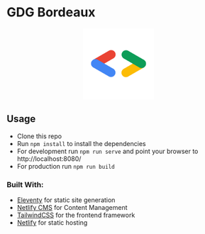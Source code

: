 # GDG Bordeaux

<p align="center">
  <a href="https://gdgbordeaux.fr/">
    <img src="/src/static/images/favicon.png" alt="favicon" width="160" height="160">
  </a>
</p>


## Usage

- Clone this repo
- Run `npm install` to install the dependencies
- For development run `npm run serve` and point your browser to http://localhost:8080/
- For production run `npm run build`


### Built With:

- [Eleventy](https://www.11ty.dev/) for static site generation
- [Netlify CMS](https://www.netlifycms.org/) for Content Management
- [TailwindCSS](https://tailwindcss.com/) for the frontend framework
- [Netlify](https://www.netlify.com/) for static hosting
